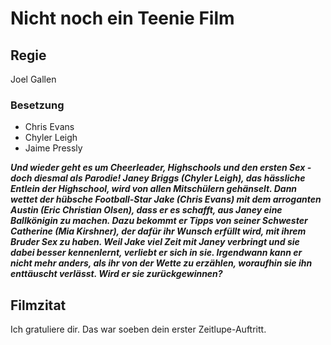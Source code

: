 # Nicht noch ein Teenie Film 

## Regie
Joel Gallen


### Besetzung 

* Chris Evans
* Chyler Leigh
* Jaime Pressly
 


***Und wieder geht es um Cheerleader, Highschools und den ersten Sex - doch diesmal als Parodie!
 Janey Briggs (Chyler Leigh), das hässliche Entlein der Highschool, wird von allen Mitschülern gehänselt.
 Dann wettet der hübsche Football-Star Jake (Chris Evans) mit dem arroganten Austin (Eric Christian Olsen), dass er es schafft, aus Janey eine Ballkönigin zu machen.
 Dazu bekommt er Tipps von seiner Schwester Catherine (Mia Kirshner), der dafür ihr Wunsch erfüllt wird, mit ihrem Bruder Sex zu haben.
 Weil Jake viel Zeit mit Janey verbringt und sie dabei besser kennenlernt, verliebt er sich in sie.
 Irgendwann kann er nicht mehr anders, als ihr von der Wette zu erzählen, woraufhin sie ihn enttäuscht verlässt. Wird er sie zurückgewinnen?***

## Filmzitat
Ich gratuliere dir. Das war soeben dein erster Zeitlupe-Auftritt.




